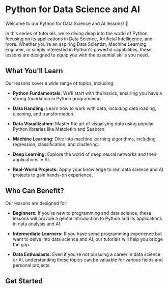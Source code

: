 # Python for Data Science and AI

Welcome to our Python for Data Science and AI lessons! 🐍

In this series of tutorials, we're diving deep into the world of Python, focusing on its applications in Data Science, Artificial Intelligence, and more. Whether you're an aspiring Data Scientist, Machine Learning Engineer, or simply interested in Python's powerful capabilities, these lessons are designed to equip you with the essential skills you need.

## What You'll Learn

Our lessons cover a wide range of topics, including:

- **Python Fundamentals:** We'll start with the basics, ensuring you have a strong foundation in Python programming.

- **Data Handling:** Learn how to work with data, including data loading, cleaning, and transformation.

- **Data Visualization:** Master the art of visualizing data using popular Python libraries like Matplotlib and Seaborn.

- **Machine Learning:** Dive into machine learning algorithms, including regression, classification, and clustering.

- **Deep Learning:** Explore the world of deep neural networks and their applications in AI.

- **Real-World Projects:** Apply your knowledge to real data science and AI projects to gain hands-on experience.

## Who Can Benefit?

Our lessons are designed for:

- **Beginners:** If you're new to programming and data science, these lessons will provide a gentle introduction to Python and its applications in data analysis and AI.

- **Intermediate Learners:** If you have some programming experience but want to delve into data science and AI, our tutorials will help you bridge the gap.

- **Data Enthusiasts:** Even if you're not pursuing a career in data science or AI, understanding these topics can be valuable for various fields and personal projects.

## Get Started
